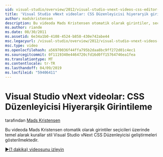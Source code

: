 ```yaml
---
uid: visual-studio/overview/2012/visual-studio-vnext-videos-css-editor-hierarchical-indentation
title: 'Visual Studio vNext videolar: CSS Düzenleyicisi hiyerarşik girintileme | Microsoft Docs'
author: madskristensen
description: Bu videoda Mads Kristensen otomatik olarak girintiler, seçici üzerinde temel alarak kurallar stil Visual Studio vNext CSS Düzenleyicisi geliştirmeleri gerçekleştirerek...
ms.author: riande
ms.date: 08/30/2011
ms.assetid: 6e34a1b0-4108-4524-b858-430e742abe44
msc.legacyurl: /visual-studio/overview/2012/visual-studio-vnext-videos-css-editor-hierarchical-indentation
msc.type: video
ms.openlocfilehash: a56970036f44ffa795b2daa8bc9ff272d01c4ec1
ms.sourcegitcommit: 0f1119340e4464720cfd16d0ff15764746ea1fea
ms.translationtype: MT
ms.contentlocale: tr-TR
ms.lasthandoff: 04/09/2019
ms.locfileid: "59406411"
---
```

# <a name="visual-studio-vnext-videos-css-editor-hierarchical-indentation"></a>Visual Studio vNext videolar: CSS Düzenleyicisi Hiyerarşik Girintileme

tarafından [Mads Kristensen](https://github.com/madskristensen)

Bu videoda Mads Kristensen otomatik olarak girintiler seçicileri üzerinde temel alarak kurallar stil Visual Studio vNext CSS Düzenleyicisi geliştirmeleri gösterilmektedir.

[&#9654;(1 dakika) videosunu izleyin](https://channel9.msdn.com/Blogs/ASP-NET-Site-Videos/visual-studio-vnext-videos-css-editor-hierarchical-indentation)
